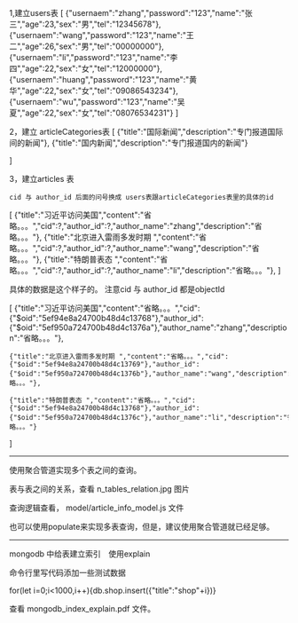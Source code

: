 1,建立users表
[
    {"usernaem":"zhang","password":"123","name":"张三","age":23,"sex":"男","tel":"12345678"},
    {"usernaem":"wang","password":"123","name":"王二","age":26,"sex":"男","tel":"00000000"},
    {"usernaem":"li","password":"123","name":"李四","age":22,"sex":"女","tel":"12000000"},
    {"usernaem":"huang","password":"123","name":"黄华","age":22,"sex":"女","tel":"09086543234"},
    {"usernaem":"wu","password":"123","name":"吴夏","age":22,"sex":"女","tel":"08076534231"}
]

2，建立 articleCategories表
[
    {"title":"国际新闻","description":"专门报道国际间的新闻"},
    {"title":"国内新闻","description":"专门报道国内的新闻"}

]



3，建立articles 表
   
    cid 与 author_id 后面的问号换成 users表跟articleCategories表里的具体的id

[
    {"title":"习近平访问美国","content":"省略。。。","cid":?,"author_id":?,"author_name":"zhang","description":"省略。。。"},
    {"title":"北京进入雷雨多发时期 ","content":"省略。。。","cid":?,"author_id":?,"author_name":"wang","description":"省略。。。"},
    {"title":"特朗普表态 ","content":"省略。。。","cid":?,"author_id":?,"author_name":"li","description":"省略。。。"},
]



具体的数据是这个样子的。 注意cid 与 author_id  都是objectId


[
    {"title":"习近平访问美国","content":"省略。。。","cid":{"$oid":"5ef94e8a24700b48d4c13768"},"author_id":{"$oid":"5ef950a724700b48d4c1376a"},"author_name":"zhang","description":"省略。。。"},

    {"title":"北京进入雷雨多发时期 ","content":"省略。。。","cid":{"$oid":"5ef94e8a24700b48d4c13769"},"author_id":{"$oid":"5ef950a724700b48d4c1376b"},"author_name":"wang","description":"省略。。。"},

    {"title":"特朗普表态 ","content":"省略。。。","cid":{"$oid":"5ef94e8a24700b48d4c13768"},"author_id":{"$oid":"5ef950a724700b48d4c1376c"},"author_name":"li","description":"省略。。。"}
]

--------------------------------------------------------------------------
使用聚合管道实现多个表之间的查询。


表与表之间的关系，查看 n_tables_relation.jpg 图片

查询逻辑查看， model/article_info_model.js 文件


也可以使用populate来实现多表查询，但是，建议使用聚合管道就已经足够。


----------------------------------------------


mongodb 中给表建立索引　使用explain 

命令行里写代码添加一些测试数据

for(let i=0;i<1000,i++){db.shop.insert({"title":"shop"+i})}

查看 mongodb_index_explain.pdf 文件。